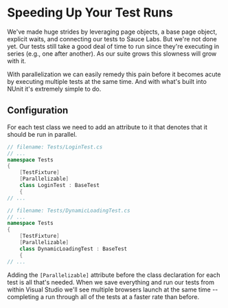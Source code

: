 # Speeding Up Your Test Runs

We've made huge strides by leveraging page objects, a base page object, explicit waits, and connecting our tests to Sauce Labs. But we're not done yet. Our tests still take a good deal of time to run since they're executing in series (e.g., one after another). As our suite grows this slowness will grow with it.

With parallelization we can easily remedy this pain before it becomes acute by executing multiple tests at the same time. And with what's built into NUnit it's extremely simple to do.

## Configuration

For each test class we need to add an attribute to it that denotes that it should be run in parallel.

```csharp
// filename: Tests/LoginTest.cs
// ...
namespace Tests
{
    [TestFixture]
    [Parallelizable]
    class LoginTest : BaseTest
    {
// ...
```

```csharp
// filename: Tests/DynamicLoadingTest.cs
// ...
namespace Tests
{
    [TestFixture]
    [Parallelizable]
    class DynamicLoadingTest : BaseTest
    {
// ...
```

Adding the `[Parallelizable]` attribute before the class declaration for each test is all that's needed. When we save everything and run our tests from within Visual Studio we'll see multiple browsers launch at the same time -- completing a run through all of the tests at a faster rate than before.
<!--
## One Drawback

Just because we have 4 tests does not mean we will have 4 parallel threads running at the same time. In NUnit parallel execution is only supported at the fixture (a.k.a. test class) level.

So instead of 4 threads, we'll get 2 (one for `LoginTest.cs` and another for `DynamicLoadingTest.cs`). A single thread will execute all of the test methods within a fixture one-at-a-time (rather than all at once).

For more details on parallel execution in NUnit check out the documentation [here](https://github.com/nunit/docs/wiki/Parallelizable-Attribute).
-->



